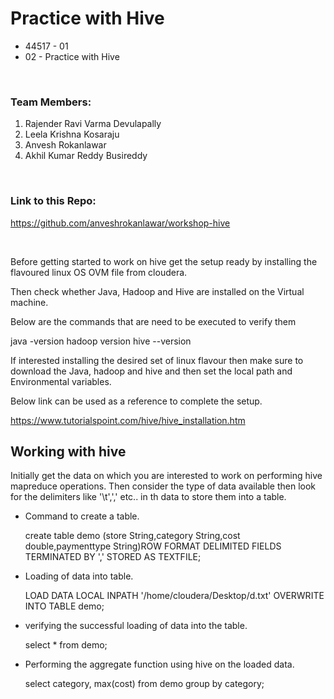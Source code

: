 # Practice with Hive
- 44517 - 01
- 02 - Practice with Hive

<br/>

### Team Members:
1. Rajender Ravi Varma Devulapally
1. Leela Krishna Kosaraju
1. Anvesh Rokanlawar
1. Akhil Kumar Reddy Busireddy

<br/>

### Link to this Repo:

https://github.com/anveshrokanlawar/workshop-hive

<br/>


Before getting started to work on hive get the setup ready by installing the flavoured linux OS OVM file from cloudera.

Then check whether Java, Hadoop and Hive are installed on the Virtual machine.

Below are the commands that are need to be executed to verify them

java -version
hadoop version
hive --version

If interested installing the desired set of linux flavour then make sure to download the Java, hadoop and hive and then set the local path and Environmental variables.

Below link can be used as a reference to complete the setup.

https://www.tutorialspoint.com/hive/hive_installation.htm

## Working with hive

Initially get the data on which you are interested to work on performing hive mapreduce operations. Then consider the type of data available then look for the delimiters like '\t',',' etc.. in th data to store them into a table. 

- Command to create a table.

    create table demo (store String,category String,cost double,paymenttype String)ROW FORMAT DELIMITED FIELDS TERMINATED BY ',' STORED AS TEXTFILE;
    
- Loading of data into table.

    LOAD DATA LOCAL INPATH '/home/cloudera/Desktop/d.txt' OVERWRITE INTO TABLE demo;
    
- verifying the successful loading of data into the table.

    select * from demo;
    
- Performing the aggregate function using hive on the loaded data.

    select category, max(cost) from demo group by category;


